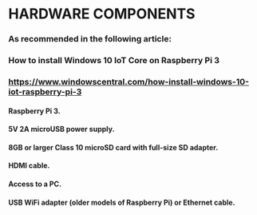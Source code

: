 # HARDWARE COMPONENTS 

### As recommended in the following article:
### How to install Windows 10 IoT Core on Raspberry Pi 3
### https://www.windowscentral.com/how-install-windows-10-iot-raspberry-pi-3


#### Raspberry Pi 3.
#### 5V 2A microUSB power supply.
#### 8GB or larger Class 10 microSD card with full-size SD adapter.
#### HDMI cable.
#### Access to a PC.
#### USB WiFi adapter (older models of Raspberry Pi) or Ethernet cable.
